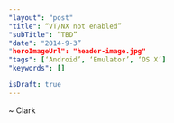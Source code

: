 ```yaml
---
"layout": "post"
"title": “VT/NX not enabled”
"subTitle": “TBD”
"date": "2014-9-3”
"heroImageUrl": "header-image.jpg"
"tags": [‘Android’, ‘Emulator’, ‘OS X’]
"keywords": []

isDraft: true
---
```




~ Clark